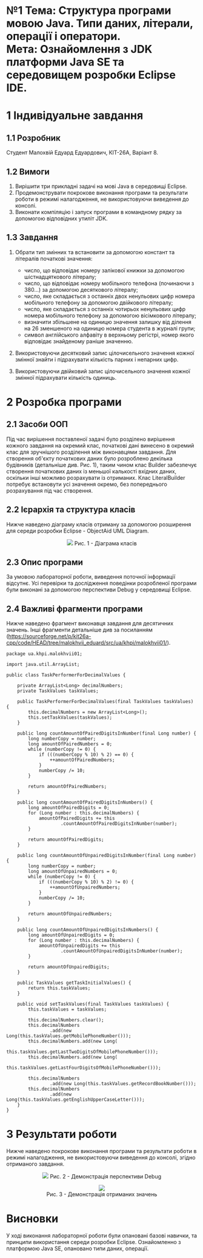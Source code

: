# №1 Тема: Структура програми мовою Java. Типи даних, літерали, операції і оператори.<br>Мета: Ознайомлення з JDK платформи Java SE та середовищем розробки Eclipse IDE.

# 1 Індивідуальне завдання

## 1.1 Розробник

Студент Малохвій Едуард Едуардович, КІТ-26А, Варіант 8.

## 1.2 Вимоги

1. Вирішити три прикладні задачі на мові Java в середовищі Eclipse.
2. Продемонструвати покрокове виконання програми та результати роботи в режимі налагодження, не використовуючи виведення до консолі.
3. Виконати компіляцію і запуск програми в командному рядку за допомогою відповідних утиліт JDK.

## 1.3 Завдання

1. Обрати тип змінних та встановити за допомогою констант та літералів початкові значення:

    - число, що відповідає номеру залікової книжки за допомогою шістнадцяткового літералу;
    - число, що відповідає номеру мобільного телефона (починаючи з 380...) за допомогою десяткового літералу;
    - число, яке складається з останніх двох ненульових цифр номера мобільного телефону за допомогою двійкового літералу;
    - число, яке складається з останніх чотирьох ненульових цифр номера мобільного телефону за допомогою вісімкового літералу;
    - визначити збільшене на одиницю значення залишку від ділення на 26 зменшеного на одиницю номера студента в журналі групи;
    - символ англійського алфавіту в верхньому регістрі, номер якого відповідає знайденому раніше значенню.

2. Використовуючи десятковий запис цілочисельного значення кожної змінної знайти і підрахувати кількість парних і непарних цифр.

3. Використовуючи двійковий запис цілочисельного значення кожної змінної підрахувати кількість одиниць.

# 2 Розробка програми

## 2.1 Засоби ООП

Під час вирішення поставленої задачі було розділено вирішення кожного завдання на окремий клас, початкові дані винесено в окремий клас для зручнішого розділення між виконавцями завдання. Для створення об'єкту початкових даних було розроблено декілька будівників (детальніше див. Рис. 1), таким чином клас Builder забезпечує створення початкових даних із меньшої калькості вхідних даних, оскільки інші можливо розрахувати із отриманих. Клас LiteralBuilder потребує встановути усі значення окремо, без попереднього розрахування під час створення.

## 2.2 Ієрархія та структура класів

Нижче наведено діаграму класів отриману за допомогою розширення для середи розробки Eclipse - ObjectAid UML Diagram.

<p align="center">
    <img src="https://github.com/oop-khpi/kit26a/blob/master/malokhvii-eduard/doc/malokhvii01/images/ua.khpi.oop.malokhvii01.png?raw=true">
    Рис. 1 - Діаграма класів
</p>

## 2.3 Опис програми

За умовою лабораторної роботи, виведення поточної інформації відсутнє. Усі перевірки та дослідження поведінки розробленої програми були виконані за допомогою перспективи Debug у середовищі Eclipse.

## 2.4 Важливі фрагменти програми

Нижче наведено фрагмент виконавця завдання для десятичних значень. Інші фрагменти детальніше див за посиланням (<https://sourceforge.net/p/kit26a-cpp/code/HEAD/tree/malokhvii_eduard/src/ua/khpi/malokhvii01/>).

```
package ua.khpi.malokhvii01;

import java.util.ArrayList;

public class TaskPerformerForDecimalValues {

    private ArrayList<Long> decimalNumbers;
    private TaskValues taskValues;

    public TaskPerformerForDecimalValues(final TaskValues taskValues) {
        this.decimalNumbers = new ArrayList<Long>();
        this.setTaskValues(taskValues);
    }

    public long countAmountOfPairedDigitsInNumber(final Long number) {
        long numberCopy = number;
        long amountOfPairedNumbers = 0;
        while (numberCopy != 0) {
            if (((numberCopy % 10) % 2) == 0) {
                ++amountOfPairedNumbers;
            }
            numberCopy /= 10;
        }

        return amountOfPairedNumbers;
    }

    public long countAmountOfPairedDigitsInNumbers() {
        long amountOfPairedDigits = 0;
        for (Long number : this.decimalNumbers) {
            amountOfPairedDigits += this
                    .countAmountOfPairedDigitsInNumber(number);
        }

        return amountOfPairedDigits;
    }

    public long countAmountOfUnpairedDigitsInNumber(final Long number) {
        long numberCopy = number;
        long amountOfUnpairedNumbers = 0;
        while (numberCopy != 0) {
            if (((numberCopy % 10) % 2) != 0) {
                ++amountOfUnpairedNumbers;
            }
            numberCopy /= 10;
        }

        return amountOfUnpairedNumbers;
    }

    public long countAmountOfUnpairedDigitsInNumbers() {
        long amountOfUnpairedDigits = 0;
        for (Long number : this.decimalNumbers) {
            amountOfUnpairedDigits += this
                    .countAmountOfUnpairedDigitsInNumber(number);
        }

        return amountOfUnpairedDigits;
    }

    public TaskValues getTaskInitialValues() {
        return this.taskValues;
    }

    public void setTaskValues(final TaskValues taskValues) {
        this.taskValues = taskValues;

        this.decimalNumbers.clear();
        this.decimalNumbers
                .add(new Long(this.taskValues.getMobilePhoneNumber()));
        this.decimalNumbers.add(new Long(
                this.taskValues.getLastTwoDigitsOfMobilePhoneNumber()));
        this.decimalNumbers.add(new Long(
                this.taskValues.getLastFourDigitsOfMobilePhoneNumber()));

        this.decimalNumbers
                .add(new Long(this.taskValues.getRecordBookNumber()));
        this.decimalNumbers
                .add(new Long(this.taskValues.getEnglishUpperCaseLetter()));
    }
}
```

# 3 Результати роботи

Нижче наведено покрокове виконання програми та результати роботи в режимі налагодження, не використовуючи виведення до консолі, згідно отриманого завдання.

<p align="center">
    <img src="https://github.com/oop-khpi/kit26a/blob/master/malokhvii-eduard/doc/malokhvii01/images/debug.png?raw=true">
    Рис. 2 - Демонстрація перспективи Debug
</p>

<p align="center">
    <img src="https://github.com/oop-khpi/kit26a/blob/master/malokhvii-eduard/doc/malokhvii01/images/variables.png?raw=true"><br/>
    Рис. 3 - Демонстрація отриманих значень
</p>

# Висновки

У ході виконання лабораторної роботи були опановані базові навички, та принципи використання середи розробки Eclipse. Ознайомленно з платформою Java SE, опановано типи даних, операції.
